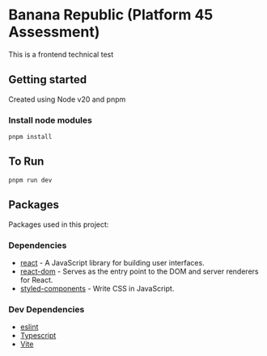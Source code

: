 # Banana Republic (Platform 45 Assessment)

This is a frontend technical test 


## Getting started
Created using Node v20 and pnpm

### Install node modules
```
pnpm install
```

## To Run
```
pnpm run dev
```

## Packages
Packages used in this project:

### Dependencies
- [react](https://reactjs.org/) - A JavaScript library for building user interfaces.
- [react-dom](https://reactjs.org/docs/react-dom.html) - Serves as the entry point to the DOM and server renderers for React.
- [styled-components](https://styled-components.com/) - Write CSS in JavaScript.

### Dev Dependencies
- [eslint](https://github.com/eslint/eslint)
- [Typescript](https://github.com/microsoft/TypeScript)
- [Vite](https://github.com/vitejs/vite)
